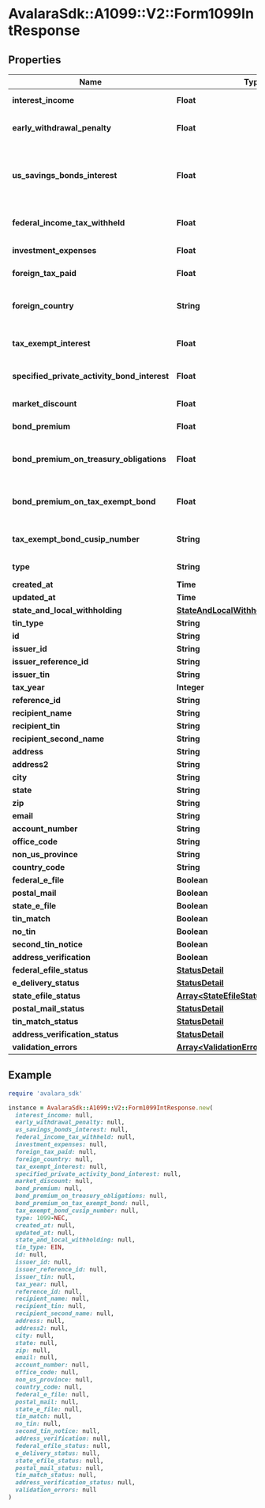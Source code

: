 # AvalaraSdk::A1099::V2::Form1099IntResponse

## Properties

| Name | Type | Description | Notes |
| ---- | ---- | ----------- | ----- |
| **interest_income** | **Float** | Interest Income | [optional] |
| **early_withdrawal_penalty** | **Float** | Early Withdrawal Penalty | [optional] |
| **us_savings_bonds_interest** | **Float** | Interest on U.S. Savings Bonds and Treasury obligations | [optional] |
| **federal_income_tax_withheld** | **Float** | Federal income tax withheld | [optional] |
| **investment_expenses** | **Float** | Investment Expenses | [optional] |
| **foreign_tax_paid** | **Float** | Foreign tax paid | [optional] |
| **foreign_country** | **String** | Foreign country or U.S. possession | [optional] |
| **tax_exempt_interest** | **Float** | Tax-Exempt Interest | [optional] |
| **specified_private_activity_bond_interest** | **Float** | Specified Private activity | [optional] |
| **market_discount** | **Float** | Market Discount | [optional] |
| **bond_premium** | **Float** | Bond Premium | [optional] |
| **bond_premium_on_treasury_obligations** | **Float** | Bond Premium on Treasury obligations | [optional] |
| **bond_premium_on_tax_exempt_bond** | **Float** | Bond Premium on tax exempt bond | [optional] |
| **tax_exempt_bond_cusip_number** | **String** | Tax exempt bond CUSIP no. | [optional] |
| **type** | **String** |  | [optional][readonly] |
| **created_at** | **Time** |  | [optional] |
| **updated_at** | **Time** |  | [optional] |
| **state_and_local_withholding** | [**StateAndLocalWithholdingResponse**](StateAndLocalWithholdingResponse.md) |  | [optional] |
| **tin_type** | **String** |  | [optional] |
| **id** | **String** |  | [optional] |
| **issuer_id** | **String** |  | [optional] |
| **issuer_reference_id** | **String** |  | [optional] |
| **issuer_tin** | **String** |  | [optional] |
| **tax_year** | **Integer** |  | [optional] |
| **reference_id** | **String** |  | [optional] |
| **recipient_name** | **String** |  | [optional] |
| **recipient_tin** | **String** |  | [optional] |
| **recipient_second_name** | **String** |  | [optional] |
| **address** | **String** |  | [optional] |
| **address2** | **String** |  | [optional] |
| **city** | **String** |  | [optional] |
| **state** | **String** |  | [optional] |
| **zip** | **String** |  | [optional] |
| **email** | **String** |  | [optional] |
| **account_number** | **String** |  | [optional] |
| **office_code** | **String** |  | [optional] |
| **non_us_province** | **String** |  | [optional] |
| **country_code** | **String** |  | [optional] |
| **federal_e_file** | **Boolean** |  | [optional] |
| **postal_mail** | **Boolean** |  | [optional] |
| **state_e_file** | **Boolean** |  | [optional] |
| **tin_match** | **Boolean** |  | [optional] |
| **no_tin** | **Boolean** |  | [optional] |
| **second_tin_notice** | **Boolean** |  | [optional] |
| **address_verification** | **Boolean** |  | [optional] |
| **federal_efile_status** | [**StatusDetail**](StatusDetail.md) |  | [optional] |
| **e_delivery_status** | [**StatusDetail**](StatusDetail.md) |  | [optional] |
| **state_efile_status** | [**Array&lt;StateEfileStatusDetailResponse&gt;**](StateEfileStatusDetailResponse.md) |  | [optional] |
| **postal_mail_status** | [**StatusDetail**](StatusDetail.md) |  | [optional] |
| **tin_match_status** | [**StatusDetail**](StatusDetail.md) |  | [optional] |
| **address_verification_status** | [**StatusDetail**](StatusDetail.md) |  | [optional] |
| **validation_errors** | [**Array&lt;ValidationErrorResponse&gt;**](ValidationErrorResponse.md) |  | [optional] |

## Example

```ruby
require 'avalara_sdk'

instance = AvalaraSdk::A1099::V2::Form1099IntResponse.new(
  interest_income: null,
  early_withdrawal_penalty: null,
  us_savings_bonds_interest: null,
  federal_income_tax_withheld: null,
  investment_expenses: null,
  foreign_tax_paid: null,
  foreign_country: null,
  tax_exempt_interest: null,
  specified_private_activity_bond_interest: null,
  market_discount: null,
  bond_premium: null,
  bond_premium_on_treasury_obligations: null,
  bond_premium_on_tax_exempt_bond: null,
  tax_exempt_bond_cusip_number: null,
  type: 1099-NEC,
  created_at: null,
  updated_at: null,
  state_and_local_withholding: null,
  tin_type: EIN,
  id: null,
  issuer_id: null,
  issuer_reference_id: null,
  issuer_tin: null,
  tax_year: null,
  reference_id: null,
  recipient_name: null,
  recipient_tin: null,
  recipient_second_name: null,
  address: null,
  address2: null,
  city: null,
  state: null,
  zip: null,
  email: null,
  account_number: null,
  office_code: null,
  non_us_province: null,
  country_code: null,
  federal_e_file: null,
  postal_mail: null,
  state_e_file: null,
  tin_match: null,
  no_tin: null,
  second_tin_notice: null,
  address_verification: null,
  federal_efile_status: null,
  e_delivery_status: null,
  state_efile_status: null,
  postal_mail_status: null,
  tin_match_status: null,
  address_verification_status: null,
  validation_errors: null
)
```

